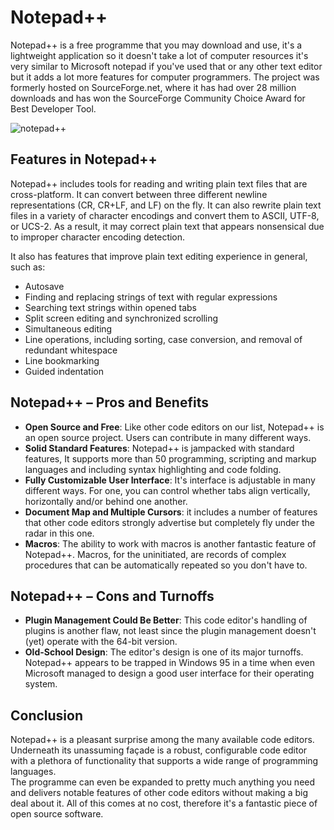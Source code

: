 
# Notepad++

Notepad++ is a free programme that you may download and use, it's a lightweight application so it doesn't take a lot of computer resources it's very similar to Microsoft notepad if you've used that or any other text editor but it adds a lot more features for computer programmers. The project was formerly hosted on SourceForge.net, where it has had over 28 million downloads and has won the SourceForge Community Choice Award for Best Developer Tool.   

![notepad++](https://user-images.githubusercontent.com/54666019/139309581-2654b514-2377-405e-8703-375d37028708.jpg)

## Features in Notepad++ 

Notepad++ includes tools for reading and writing plain text files that are cross-platform. It can convert between three different newline representations (CR, CR+LF, and LF) on the fly. It can also rewrite plain text files in a variety of character encodings and convert them to ASCII, UTF-8, or UCS-2. As a result, it may correct plain text that appears nonsensical due to improper character encoding detection.  

It also has features that improve plain text editing experience in general, such as:
- Autosave
- Finding and replacing strings of text with regular expressions
- Searching text strings within opened tabs
- Split screen editing and synchronized scrolling
- Simultaneous editing
- Line operations, including sorting, case conversion, and removal of redundant whitespace
- Line bookmarking
- Guided indentation

## Notepad++ – Pros and Benefits  

- **Open Source and Free**: Like other code editors on our list, Notepad++ is an open source project. Users can contribute in many different ways.  
- **Solid Standard Features**: Notepad++ is jampacked with standard features, It supports more than 50 programming, scripting and markup languages and including syntax highlighting and code folding. 
- **Fully Customizable User Interface**: It's interface is adjustable in many different ways. For one, you can control whether tabs align vertically, horizontally and/or behind one another.  
- **Document Map and Multiple Cursors**:  it includes a number of features that other code editors strongly advertise but completely fly under the radar in this one.  
- **Macros**: The ability to work with macros is another fantastic feature of Notepad++. Macros, for the uninitiated, are records of complex procedures that can be automatically repeated so you don't have to.  


## Notepad++ – Cons and Turnoffs  

- **Plugin Management Could Be Better**: This code editor's handling of plugins is another flaw, not least since the plugin management doesn't (yet) operate with the 64-bit version.  
- **Old-School Design**: The editor's design is one of its major turnoffs. Notepad++ appears to be trapped in Windows 95 in a time when even Microsoft managed to design a good user interface for their operating system.  


## Conclusion  
Notepad++ is a pleasant surprise among the many available code editors. Underneath its unassuming façade is a robust, configurable code editor with a plethora of functionality that supports a wide range of programming languages.  
The programme can even be expanded to pretty much anything you need and delivers notable features of other code editors without making a big deal about it. All of this comes at no cost, therefore it's a fantastic piece of open source software.
